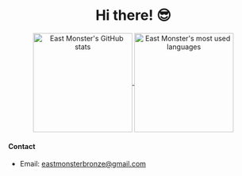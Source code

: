 <p align="center">
  <h1 align="center">Hi there! 😎</h1>
</p>
<p align="center">
<a href="https://github.com/anuraghazra/github-readme-stats">
  <img height=200 align="center" src="https://github-readme-stats-theta-ten-13.vercel.app/api?username=eastmonster&show_icons=true" alt="East Monster's GitHub stats">
</a>
<a href="https://github.com/anuraghazra/github-readme-stats">
  <img height=200 align="center" src="https://github-readme-stats-theta-ten-13.vercel.app/api/top-langs?username=eastmonster&layout=compact&exclude_repo=eastmonster.github.io,dotfiles,blog-source,Project-G&langs_count=8&card_width=320" alt="East Monster's most used languages">
</a>

#### Contact
- Email: eastmonsterbronze@gmail.com
